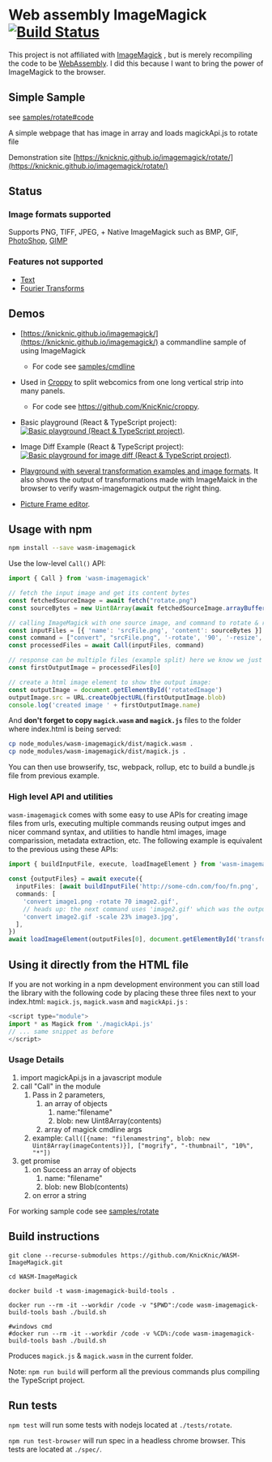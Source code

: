# Web assembly ImageMagick [![Build Status](https://dev.azure.com/oneeyedelf1/wasm-imagemagick/_apis/build/status/KnicKnic.WASM-ImageMagick)](https://dev.azure.com/oneeyedelf1/wasm-imagemagick/_build/latest?definitionId=1)
This project is not affiliated with [ImageMagick](https://www.imagemagick.org) , but is merely recompiling the code to be [WebAssembly](https://webassembly.org/). I did this because I want to bring the power of ImageMagick to the browser.

## Simple Sample
see [samples/rotate#code](samples/rotate#code)

A simple webpage that has image in array and loads magickApi.js to rotate file

Demonstration site [https://knicknic.github.io/imagemagick/rotate/](https://knicknic.github.io/imagemagick/rotate/)

## Status

### Image formats supported

Supports PNG, TIFF, JPEG, + Native ImageMagick such as BMP, GIF, [PhotoShop](https://www.adobe.com/products/photoshop.html), [GIMP](https://www.gimp.org/)

### Features **not** supported 

 * [Text](https://www.imagemagick.org/Usage/text/)
 * [Fourier Transforms](https://www.imagemagick.org/Usage/fourier/)

## Demos

 * [https://knicknic.github.io/imagemagick/](https://knicknic.github.io/imagemagick/) a commandline sample of using ImageMagick
    * For code see [samples/cmdline](samples/cmdline)

 * Used in [Croppy](https://knicknic.github.io/croppy/) to split webcomics from one long vertical strip into many panels.
    * For code see https://github.com/KnicKnic/croppy.

 * Basic playground (React & TypeScript project): [![Basic playground (React & TypeScript project)](https://codesandbox.io/static/img/play-codesandbox.svg)](https://codesandbox.io/s/lp7lxz6l59).

 * Image Diff Example (React & TypeScript project): [![Basic playground for image diff (React & TypeScript project)](https://codesandbox.io/static/img/play-codesandbox.svg)](https://codesandbox.io/s/yvn6rkr16z).

 * [Playground with several transformation examples and image formats](https://cancerberosgx.github.io/autumn-leaves/#/convertDemo). It also shows the output of transformations made with ImageMaick in the browser to verify wasm-imagemagick output the right thing.  

 * [Picture Frame editor](https://cancerberosgx.github.io/autumn-leaves/#/imageFrame).

## Usage with npm

```sh
npm install --save wasm-imagemagick
```

Use the low-level `Call()` API:

```js
import { Call } from 'wasm-imagemagick'

// fetch the input image and get its content bytes
const fetchedSourceImage = await fetch("rotate.png")
const sourceBytes = new Uint8Array(await fetchedSourceImage.arrayBuffer());

// calling ImageMagick with one source image, and command to rotate & resize image
const inputFiles = [{ 'name': 'srcFile.png', 'content': sourceBytes }]
const command = ["convert", "srcFile.png", '-rotate', '90', '-resize', '200%', 'out.png']
const processedFiles = await Call(inputFiles, command)

// response can be multiple files (example split) here we know we just have one
const firstOutputImage = processedFiles[0]

// create a html image element to show the output image:
const outputImage = document.getElementById('rotatedImage')
outputImage.src = URL.createObjectURL(firstOutputImage.blob)
console.log('created image ' + firstOutputImage.name)
```

And **don't forget to copy `magick.wasm` and `magick.js`** files to the folder where index.html is being served:

```sh
cp node_modules/wasm-imagemagick/dist/magick.wasm .
cp node_modules/wasm-imagemagick/dist/magick.js .
```

You can then use browserify, tsc, webpack, rollup, etc to build a bundle.js file from previous example.

### High level API and utilities

`wasm-imagemagick` comes with some easy to use APIs for creating image files from urls, executing multiple commands reusing output imges and nicer command syntax, and utilities to handle html images, image comparission, metadata extraction,  etc. The following example is equivalent to the previous using these APIs: 

```ts
import { buildInputFile, execute, loadImageElement } from 'wasm-imagemagick'
 
const {outputFiles} = await execute({
  inputFiles: [await buildInputFile('http://some-cdn.com/foo/fn.png', 'image1.png')],
  commands: [
    'convert image1.png -rotate 70 image2.gif',
    // heads up: the next command uses 'image2.gif' which was the output of previous command:
    'convert image2.gif -scale 23% image3.jpg',
  ],
})
await loadImageElement(outputFiles[0], document.getElementById('transformedImage'))
```

## Using it directly from the HTML file

If you are not working in a npm development environment you can still load the library with the following code by placing these three files next to your index.html: `magick.js`, `magick.wasm` and `magickApi.js` : 

```js
<script type="module">
import * as Magick from './magickApi.js'
// ... same snippet as before
</script>
```

### Usage Details

1. import magickApi.js in a javascript module
1. call "Call" in the module
    1. Pass in 2 parameters, 
        1. an array of objects 
            1. name:"filename" 
            1. blob: new Uint8Array(contents)
        1. array of magick cmdline args
    1. example: `Call([{name: "filenamestring", blob: new Uint8Array(imageContents)}], ["mogrify", "-thumbnail", "10%", "*"])`
1. get promise 
    1. on Success an array of objects
        1. name: "filename" 
        1. blob: new Blob(contents)
    1. on error a string

For working sample code see [samples/rotate](samples/rotate)


## Build instructions

```
git clone --recurse-submodules https://github.com/KnicKnic/WASM-ImageMagick.git

cd WASM-ImageMagick

docker build -t wasm-imagemagick-build-tools .

docker run --rm -it --workdir /code -v "$PWD":/code wasm-imagemagick-build-tools bash ./build.sh

#windows cmd
#docker run --rm -it --workdir /code -v %CD%:/code wasm-imagemagick-build-tools bash ./build.sh
```

Produces `magick.js` & `magick.wasm` in the current folder.

Note: `npm run build` will perform all the previous commands plus compiling the TypeScript project.


## Run tests

`npm test` will run some tests with nodejs located at `./tests/rotate`.

`npm run test-browser` will run spec in a headless chrome browser. This tests are located at `./spec/`.